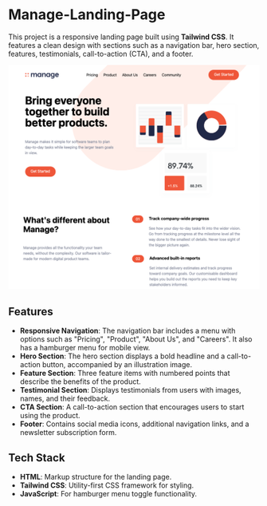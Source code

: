 # Manage-Landing-Page



This project is a responsive landing page built using **Tailwind CSS**. It features a clean design with sections such as a navigation bar, hero section, features, testimonials, call-to-action (CTA), and a footer.

![Tailwind Manage Landing Page](./Images/screen.png)  

## Features

- **Responsive Navigation**: The navigation bar includes a menu with options such as "Pricing", "Product", "About Us", and "Careers". It also has a hamburger menu for mobile view.
- **Hero Section**: The hero section displays a bold headline and a call-to-action button, accompanied by an illustration image.
- **Feature Section**: Three feature items with numbered points that describe the benefits of the product.
- **Testimonial Section**: Displays testimonials from users with images, names, and their feedback.
- **CTA Section**: A call-to-action section that encourages users to start using the product.
- **Footer**: Contains social media icons, additional navigation links, and a newsletter subscription form.


## Tech Stack

- **HTML**: Markup structure for the landing page.
- **Tailwind CSS**: Utility-first CSS framework for styling.
- **JavaScript**: For hamburger menu toggle functionality.

